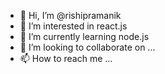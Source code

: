 - 👋 Hi, I’m @rishipramanik
- 👀 I’m interested in react.js
- 🌱 I’m currently learning node.js
- 💞️ I’m looking to collaborate on ...
- 📫 How to reach me ...

<!---
rishipramanik/rishipramanik is a ✨ special ✨ repository because its `README.md` (this file) appears on your GitHub profile.
You can click the Preview link to take a look at your changes.
--->
